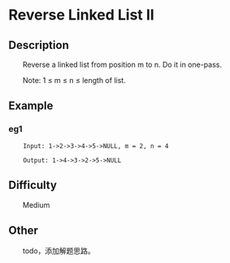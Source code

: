 # Reverse Linked List II

## Description

&emsp;&emsp;Reverse a linked list from position m to n. Do it in one-pass.

&emsp;&emsp;Note: 1 ≤ m ≤ n ≤ length of list.

## Example

### eg1

```
    Input: 1->2->3->4->5->NULL, m = 2, n = 4
    
    Output: 1->4->3->2->5->NULL
```

## Difficulty

&emsp;&emsp;Medium

## Other

&emsp;&emsp;todo，添加解题思路。